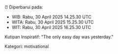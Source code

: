⏰ Diperbarui pada:
- WIB: Rabu, 30 April 2025 14.25.30 UTC
- WITA: Rabu, 30 April 2025 15.25.30 UTC
- WIT: Rabu, 30 April 2025 16.25.30 UTC

Kutipan Inspiratif:
"The only easy day was yesterday."


Kategori: motivational

